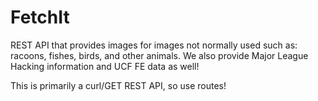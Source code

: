 # FetchIt
REST API that provides images for images not normally used such as: racoons, fishes, birds, and other animals. 
We also provide Major League Hacking information and UCF FE data as well!

This is primarily a curl/GET REST API, so use routes!


